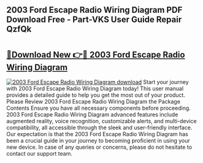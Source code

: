 ## 2003 Ford Escape Radio Wiring Diagram PDF Download Free - Part-VKS User Guide Repair QzfQk

# <h2><a href="http://dfltqa.blite.top/?on=2003+Ford+Escape+Radio+Wiring+Diagram">🔗Download New 👉🔴 2003 Ford Escape Radio Wiring Diagram</a></h2>

[![2003 Ford Escape Radio Wiring Diagram download](https://i.imgur.com/lujVjoI.png)](http://dfltqa.blite.top/?on=2003+Ford+Escape+Radio+Wiring+Diagram)
Start your journey with 2003 Ford Escape Radio Wiring Diagram today! This user manual provides a detailed guide to help you get the most out of your product. Please Review 2003 Ford Escape Radio Wiring Diagram the Package Contents Ensure you have all necessary components before proceeding. 2003 Ford Escape Radio Wiring Diagram advanced features include augmented reality, voice recognition, customizable alerts, and multi-device compatibility, all accessible through the sleek and user-friendly interface. Our expectation is that the 2003 Ford Escape Radio Wiring Diagram has been a crucial guide in your journey to becoming proficient in using your new device. In case of any queries or concerns, please do not hesitate to contact our support team.
